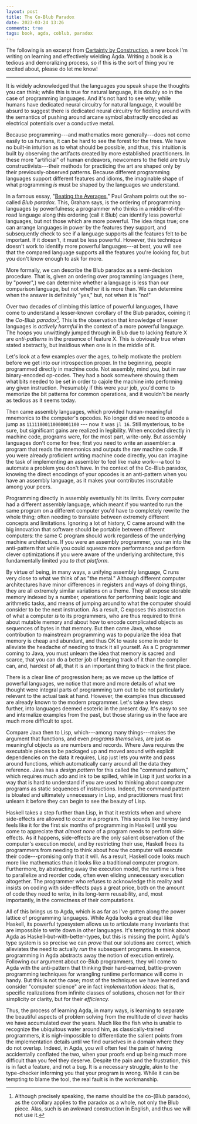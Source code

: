 ```yaml
---
layout: post
title: The Co-Blub Paradox
date: 2023-03-24 13:26
comments: true
tags: book, agda, coblub, paradox
---
```


The following is an excerpt from [Certainty by
Construction](https://leanpub.com/certainty-by-construction), a new book I'm
writing on learning and effectively wielding Agda. Writing a book is a tedious
and demoralizing process, so if this is the sort of thing you're excited about,
please do let me know!

---

It is widely acknowledged that the languages you speak shape the thoughts you
can think; while this is true for natural language, it is doubly so in the case
of programming languages. And it's not hard to see why; while humans have
dedicated neural circuitry for natural language, it would be absurd to suggest
there is dedicated neural circuitry for fiddling around with the semantics of
pushing around arcane symbol abstractly encoded as electrical potentials over a
conductive metal.

Because programming---and mathematics more generally---does not come easily to
us humans, it can be hard to see the forest for the trees. We have no built-in
intuition as to what should be possible, and thus, this intuition is built by
observing the artifacts created by more established practitioners. In these more
"artificial" of human endeavors, newcomers to the field are truly
constructivists---their methods for practicing the art are shaped only by their
previously-observed patterns. Because different programming languages support
different features and idioms, the imaginable shape of what programming *is*
must be shaped by the languages we understand.

In a famous essay, "[Beating the Averages](http://www.paulgraham.com/avg.html),"
Paul Graham points out the so-called *Blub paradox.* This, Graham says, is the
ordering of programming languages by powerfulness; a programmer who thinks in a
middle-of-the-road language along this ordering (call it Blub) can identify less
powerful languages, but not those which are more powerful. The idea rings true;
one can arrange languages in power by the features they support, and
subsequently check to see if a language supports all the features felt to be
important. If it doesn't, it must be less powerful. However, this technique
doesn't work to identify more powerful languages---at best, you will see that
the compared language supports all the features you're looking for, but you
don't know enough to ask for more.

More formally, we can describe the Blub paradox as a semi-decision procedure.
That is, given an ordering over programming languages (here, by "power",) we can
determine whether a language is less than our comparison language, but not
whether it is more than. We can determine when the answer is definitely "yes,"
but, not when it is "no!"

Over two decades of climbing this lattice of powerful languages, I have come to
understand a lesser-known corollary of the Blub paradox, coining it the
*Co-Blub paradox*[^coblub-name]. This is the observation that knowledge of
lesser languages is *actively harmful* in the context of a more powerful
language. The hoops you unwittingly jumped through in Blub due to lacking
feature X are *anti-patterns* in the presence of feature X. This is obviously
true when stated abstractly, but insidious when one is in the middle of it.

[^coblub-name]: Although precisely speaking, the name should be the co-(Blub
  paradox), as the corollary applies to the paradox as a whole, not only the
  Blub piece. Alas, such is an awkward construction in English, and thus we will
  not use it.

Let's look at a few examples over the ages, to help motivate the problem before
we get into our introspection proper. In the beginning, people programmed
directly in machine code. Not assembly, mind you, but in raw binary-encoded
op-codes. They had a book somewhere showing them what bits needed to be set in
order to cajole the machine into performing any given instruction. Presumably if
this were your job, you'd come to memorize the bit patterns for common
operations, and it wouldn't be nearly as tedious as it seems today.

Then came assembly languages, which provided human-meaningful mnemonics to the
computer's opcodes. No longer did we need to encode a jump as
`11111000110000001100` --- now it was `jl 16`. Still mysterious, to be sure, but
significant gains are realized in legibility. When encoded directly in machine
code, programs were, for the most part, write-only. But assembly languages
don't come for free; first you need to write an assembler: a program that reads
the mnemonics and outputs the raw machine code. If you were already proficient
writing machine code directly, you can imagine the task of implementing an
assembler to feel like make work---a tool to automate a problem you don't have.
In the context of the Co-Blub paradox, knowing the direct encodings of your
opcodes is an anti-pattern when you have an assembly language, as it makes your
contributes inscrutable among your peers.

Programming directly in assembly eventually hit its limits. Every computer had a
different assembly language, which meant if you wanted to run the same program
on a different computer you'd have to completely rewrite the whole thing; often
needing to translate between extremely different concepts and limitations.
Ignoring a lot of history, C came around with the big innovation that software
should be portable between different computers: the same C program should work
regardless of the underlying machine architecture. If you were an assembly
programmer, you ran into the anti-pattern that while you could squeeze more
performance and perform clever optimizations if you were aware of the underlying
architecture, this fundamentally limited you *to that platform.*

By virtue of being, in many ways, a unifying assembly language, C runs very
close to what we think of as "the metal." Although different computer
architectures have minor differences in registers and ways of doing things, they
are all extremely similar variations on a theme. They all expose storable memory
indexed by a number, operations for performing basic logic and arithmetic tasks,
and means of jumping around to what the computer should consider to be the next
instruction. As a result, C exposes this abstraction of what a computer *is* to
its programmers, who are thus required to think about mutable memory and about
how to encode complicated objects as sequences of bytes in that memory. But then
came Java, whose contribution to mainstream programming was to popularize the
idea that memory is cheap and abundant, and thus OK to waste some in order to
alleviate the headache of needing to track it all yourself. As a C programmer
coming to Java, you must unlearn the idea that memory is sacred and scarce, that
you can do a better job of keeping track of it than the compiler can, and,
hardest of all, that it is an important thing to track in the first place.

There is a clear line of progression here; as we move up the lattice of powerful
languages, we notice that more and more details of what we thought were integral
parts of programming turn out to be not particularly relevant to the actual task
at hand. However, the examples thus discussed are already known to the modern
programmer. Let's take a few steps further, into languages deemed esoteric in
the present day. It's easy to see and internalize examples from the past, but
those staring us in the face are much more difficult to spot.

Compare Java then to Lisp, which---among many things---makes the argument that
functions, and even *programs themselves,*  are just as meaningful objects as
are numbers and records. Where Java requires the executable pieces to be
packaged up and moved around with explicit dependencies on the data it requires,
Lisp just lets you write and pass around functions, which automatically carry
around all the data they reference. Java has a *design pattern* for this called
the "command pattern," which requires much ado and ink to be spilled, while in
Lisp it just works in a way that is hard to understand if you are used to
thinking about computer programs as static sequences of instructions. Indeed,
the command pattern is bloated and ultimately unnecessary in Lisp, and
practitioners must first unlearn it before they can begin to see the beauty of
Lisp.

Haskell takes a step further than Lisp, in that it restricts when and where
side-effects are allowed to occur in a program. This sounds like heresy (and
feels like it for the first six months of programming in Haskell) until you come
to appreciate that *almost none* of a program needs to perform side-effects. As
it happens, side-effects are the only salient observation of the computer's
execution model, and by restricting their use, Haskell frees its programmers
from needing to think about how the computer will execute their code---promising
only that it will. As a result, Haskell code looks much more like mathematics
than it looks like a traditional computer program. Furthermore, by abstracting
away the execution model, the runtime is free to parallelize and reorder code,
often even eliding unnecessary execution altogether. The programmer who refuses
to acknowledge this reality and insists on coding with side-effects pays a great
price, both on the amount of code they need to write, in its long-term
reusability, and, most importantly, in the correctness of their computations.

All of this brings us to Agda, which is as far as I've gotten along the power
lattice of programming languages. While Agda looks a great deal like Haskell,
its powerful typesystem allows us to articulate many invariants that are
impossible to write down in other languages. It's tempting to think about Agda
as Haskell-but-with-better-types, but this is missing the point. Agda's type
system is so precise we can *prove* that our solutions are correct, which
alleviates the need to actually *run* the subsequent programs. In essence,
programming in Agda abstracts away the notion of execution entirely. Following
our argument about co-Blub programmers, they will come to Agda with the
anti-pattern that thinking their hard-earned, battle-proven programming
techniques for wrangling runtime performance will come in handy. But this is not
the case; most of the techniques we have learned and consider "computer science"
are in fact *implementation ideas:* that is, specific realizations from infinite
classes of solutions, chosen not for their simplicity or clarity, but for their
*efficiency.*

Thus, the process of learning Agda, in many ways, is learning to separate
the beautiful aspects of problem solving from the multitude of clever hacks we
have accumulated over the years. Much like the fish who is unable to recognize
the ubiquitous water around him, as classically-trained programmers, it is
nigh-impossible to differentiate the salient points from the implementation
details until we find ourselves in a domain where they do not overlap. Indeed,
in Agda, you will often feel the pain of having accidentally conflated the two,
when your proofs end up being much more difficult than you feel they deserve.
Despite the pain and the frustration, this is in fact a feature, and not a bug.
It is a necessary struggle, akin to the type-checker informing you that your
program is wrong. While it can be tempting to blame the tool, the real fault is
in the workmanship.

